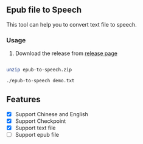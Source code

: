 ## Epub file to Speech

This tool can help you to convert text file to speech.

### Usage


1. Download the release from [release page](https://github.com/smark-d/epub-to-speech/releases)

```bash

unzip epub-to-speech.zip

./epub-to-speech demo.txt
```

## Features

- [x] Support Chinese and English
- [x] Support Checkpoint
- [x] Support text file
- [ ] Support epub file
